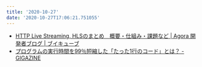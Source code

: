```yaml
---
title: '2020-10-27'
date: '2020-10-27T17:06:21.751055'
---
```


* [HTTP Live Streaming, HLSのまとめ　概要・仕組み・課題など | Agora 開発者ブログ | ブイキューブ](https://jp.vcube.com/sdk/blog/hls-http-live-streaming.html
)
* [プログラムの実行時間を99％短縮した「たった1行のコード」とは？ - GIGAZINE](https://gigazine.net/news/20201027-pinterest-one-line-faster-99-percent/)